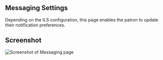 ## Messaging Settings

Depending on the ILS configuration, this page enables the patron to update their notification preferences.

## Screenshot

![Screenshot of Messaging page](/manual/images/Notification_Settings_SS.png)

